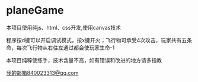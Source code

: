 # planeGame

本项目使用纯js、html、css开发,使用canvas技术

程序按d键可以开启调试模式，按x键开火；飞行物可承受4次攻击，玩家共有五条命，每次飞行物从右往左通过都会使玩家生命-1

本项目纯粹使练手，技术含量不高，如有错误和改进的地方请多指教

我的邮箱840023313@qq.com
